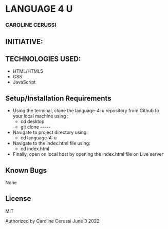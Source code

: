 #  LANGUAGE 4 U 

### CAROLINE CERUSSI

## INITIATIVE:

## TECHNOLOGIES USED:

* HTML/HTML5
* CSS
* JavaScript

## Setup/Installation Requirements

* Using the terminal, clone the language-4-u repository from Github to your local machine using : 
  * cd desktop
  * git clone -----
* Navigate to project directory using:
  * cd language-4-u
* Navigate to the index.html file using: 
  * cd index.html
* Finally, open on local host by opening the index.html file on Live server


## Known Bugs

None

## License

MIT

Authorized by Caroline Cerussi June 3 2022
